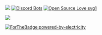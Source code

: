 ![](https://komarev.com/ghpvc/?username=benji1123&color=blueviolet)
[![Discord Bots](https://top.gg/api/widget/status/774732068282171424.svg)](https://top.gg/bot/774732068282171424)
[![Open Source Love svg1](https://badges.frapsoft.com/os/v1/open-source.svg?v=103)](https://github.com/ellerbrock/open-source-badges/)

![](https://media4.giphy.com/media/Nzz86dByLtYTS/giphy.gif)

[![ForTheBadge powered-by-electricity](http://ForTheBadge.com/images/badges/powered-by-electricity.svg)](http://ForTheBadge.com)
